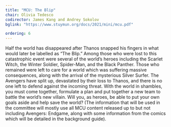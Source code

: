 ```yaml
---
title: "MCU: The Blip"
chair: Olivia Tedesco
codirector: James Kang and Andrey Sokolov
bglink: "https://www.stuymun.org/docs/2021/mini/mcu.pdf"

ordering: 6
---
```

Half the world has disappeared after Thanos snapped his fingers in what would later be labelled as “The Blip.” Among those who were lost to this catastrophic event were several of the world’s heroes including the Scarlet Witch, the Winter Soldier, Spider-Man, and the Black Panther. Those who remained were left to care for a world which was suffering massive consequences, along with the arrival of the mysterious Silver Surfer. The Avengers have split up, devastated by their loss to Thanos, and there is no one left to defend against the incoming threat. With the world in shambles, you must come together, formulate a plan and put together a new team to battle the world’s new villain. Will you, as heroes, be able to put your own goals aside and help save the world? (The information that will be used in the committee will mostly use all MCU content released up to but not including Avengers: Endgame, along with some information from the comics which will be detailed in the background guide).
